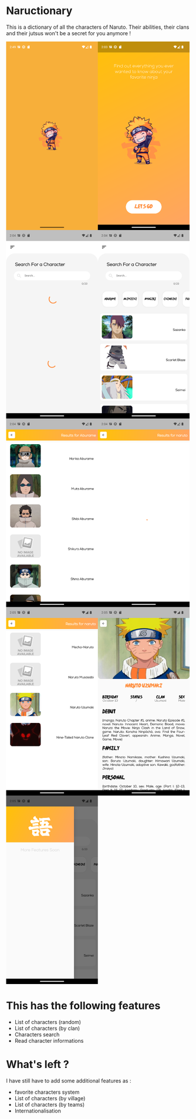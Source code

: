 

# Naructionary

This is a dictionary of all the characters of Naruto. Their abilities, their clans and their jutsus won't be a secret for you anymore !

<img align="left" src="naruto1.png" width="250" />
<img align="left" src="naruto2.png" width="250" />
<img align="left" src="naruto3.png" width="250"/>

<img align="left" src="naruto4.png" width="250"/>
<img align="left" src="naruto5.png" width="250"/>
<img align="left" src="naruto6.png" width="250"/>

<img align="left" src="naruto7.png" width="250"/>
<img align="left" src="naruto8.png" width="250"/>
<img  src="naruto9.png" width="250"/>

# This has the following features

- List of characters (random)
- List of characters (by clan)
- Characters search
- Read character informations


# What's left ?

I have still have to add some additional features as :

- favorite characters system
- List of characters (by village)
- List of characters (by teams)
- Internationalisation

